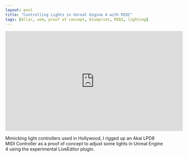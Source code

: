 ```yaml
---
layout: post
title: "Controlling Lights in Unreal Engine 4 with MIDI"
tags: [Allar, ue4, proof of concept, blueprint, MIDI, lighting]
---
```


<iframe width="560" height="315" src="https://www.youtube.com/embed/j_DIlQjN8is" frameborder="0"> </iframe>

Mimicking light controllers used in Hollywood, I rigged up an Akai LPD8 MIDI Controller as a proof of concept to adjust some lights in Unreal Engine 4 using the experimental LiveEditor plugin.